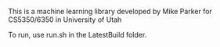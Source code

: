 ﻿This is a machine learning library developed by Mike Parker for CS5350/6350 in University of Utah

To run, use run.sh in the LatestBuild folder.